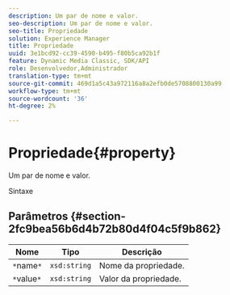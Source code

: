 ```yaml
---
description: Um par de nome e valor.
seo-description: Um par de nome e valor.
seo-title: Propriedade
solution: Experience Manager
title: Propriedade
uuid: 3e1bcd92-cc39-4590-b495-f80b5ca92b1f
feature: Dynamic Media Classic, SDK/API
role: Desenvolvedor,Administrador
translation-type: tm+mt
source-git-commit: 469d1a5c43a972116a8a2efb0de5708800130a99
workflow-type: tm+mt
source-wordcount: '36'
ht-degree: 2%

---
```



# Propriedade{#property}

Um par de nome e valor.

Sintaxe

## Parâmetros {#section-2fc9bea56b6d4b72b80d4f04c5f9b862}

| Nome | Tipo | Descrição |
|---|---|---|
| `*`name`*` | `xsd:string` | Nome da propriedade. |
| `*`value`*` | `xsd:string` | Valor da propriedade. |

